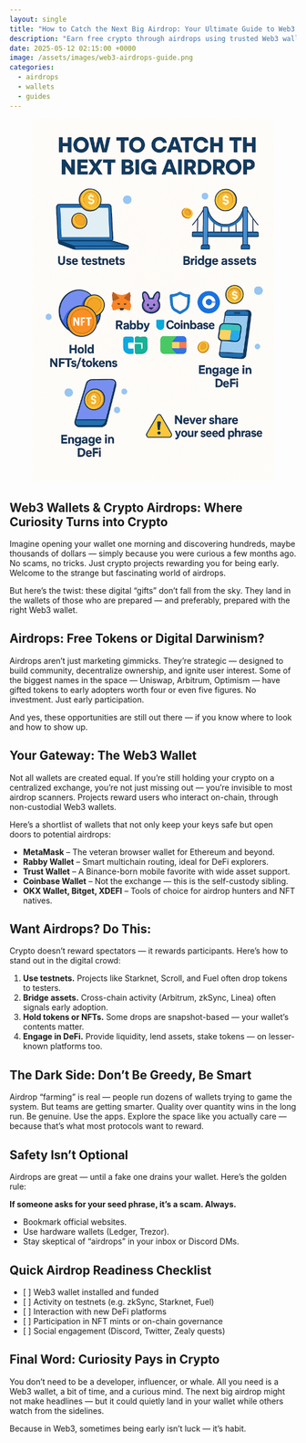 ```yaml
---
layout: single
title: "How to Catch the Next Big Airdrop: Your Ultimate Guide to Web3 Wallets"
description: "Earn free crypto through airdrops using trusted Web3 wallets. Learn how to qualify, stay secure, and maximize your chances."
date: 2025-05-12 02:15:00 +0000
image: /assets/images/web3-airdrops-guide.png
categories: 
  - airdrops
  - wallets
  - guides
---
```


<figure style="text-align: center;">
  <img src="/assets/images/web3-airdrops-guide.png" alt="How to Catch the Next Big Airdrop" width="1024" style="max-width:100%; height:auto;" />
</figure>

<h2>Web3 Wallets &amp; Crypto Airdrops: Where Curiosity Turns into Crypto</h2>

<p>Imagine opening your wallet one morning and discovering hundreds, maybe thousands of dollars — simply because you were curious a few months ago. No scams, no tricks. Just crypto projects rewarding you for being early. Welcome to the strange but fascinating world of airdrops.</p>

<p>But here’s the twist: these digital “gifts” don’t fall from the sky. They land in the wallets of those who are prepared — and preferably, prepared with the right Web3 wallet.</p>

<h2>Airdrops: Free Tokens or Digital Darwinism?</h2>

<p>Airdrops aren’t just marketing gimmicks. They’re strategic — designed to build community, decentralize ownership, and ignite user interest. Some of the biggest names in the space — Uniswap, Arbitrum, Optimism — have gifted tokens to early adopters worth four or even five figures. No investment. Just early participation.</p>

<p>And yes, these opportunities are still out there — if you know where to look and how to show up.</p>

<h2>Your Gateway: The Web3 Wallet</h2>

<p>Not all wallets are created equal. If you’re still holding your crypto on a centralized exchange, you’re not just missing out — you’re invisible to most airdrop scanners. Projects reward users who interact on-chain, through non-custodial Web3 wallets.</p>

<p>Here’s a shortlist of wallets that not only keep your keys safe but open doors to potential airdrops:</p>

<ul>
  <li><strong>MetaMask</strong> – The veteran browser wallet for Ethereum and beyond.</li>
  <li><strong>Rabby Wallet</strong> – Smart multichain routing, ideal for DeFi explorers.</li>
  <li><strong>Trust Wallet</strong> – A Binance-born mobile favorite with wide asset support.</li>
  <li><strong>Coinbase Wallet</strong> – Not the exchange — this is the self-custody sibling.</li>
  <li><strong>OKX Wallet, Bitget, XDEFI</strong> – Tools of choice for airdrop hunters and NFT natives.</li>
</ul>

<h2>Want Airdrops? Do This:</h2>

<p>Crypto doesn’t reward spectators — it rewards participants. Here’s how to stand out in the digital crowd:</p>

<ol>
  <li><strong>Use testnets.</strong> Projects like Starknet, Scroll, and Fuel often drop tokens to testers.</li>
  <li><strong>Bridge assets.</strong> Cross-chain activity (Arbitrum, zkSync, Linea) often signals early adoption.</li>
  <li><strong>Hold tokens or NFTs.</strong> Some drops are snapshot-based — your wallet’s contents matter.</li>
  <li><strong>Engage in DeFi.</strong> Provide liquidity, lend assets, stake tokens — on lesser-known platforms too.</li>
</ol>

<h2>The Dark Side: Don’t Be Greedy, Be Smart</h2>

<p>Airdrop “farming” is real — people run dozens of wallets trying to game the system. But teams are getting smarter. Quality over quantity wins in the long run. Be genuine. Use the apps. Explore the space like you actually care — because that’s what most protocols want to reward.</p>

<h2>Safety Isn’t Optional</h2>

<p>Airdrops are great — until a fake one drains your wallet. Here’s the golden rule:</p>

<p><strong>If someone asks for your seed phrase, it’s a scam. Always.</strong></p>

<ul>
  <li>Bookmark official websites.</li>
  <li>Use hardware wallets (Ledger, Trezor).</li>
  <li>Stay skeptical of “airdrops” in your inbox or Discord DMs.</li>
</ul>

<h2>Quick Airdrop Readiness Checklist</h2>

<ul>
  <li>[ ] Web3 wallet installed and funded</li>
  <li>[ ] Activity on testnets (e.g. zkSync, Starknet, Fuel)</li>
  <li>[ ] Interaction with new DeFi platforms</li>
  <li>[ ] Participation in NFT mints or on-chain governance</li>
  <li>[ ] Social engagement (Discord, Twitter, Zealy quests)</li>
</ul>

<h2>Final Word: Curiosity Pays in Crypto</h2>

<p>You don’t need to be a developer, influencer, or whale. All you need is a Web3 wallet, a bit of time, and a curious mind. The next big airdrop might not make headlines — but it could quietly land in your wallet while others watch from the sidelines.</p>

<p>Because in Web3, sometimes being early isn’t luck — it’s habit.</p>
